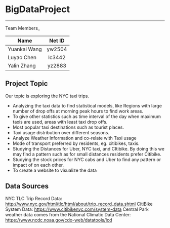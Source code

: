 # BigDataProject
<hr/>

Team Members_

|Name                    |    Net ID    |  
|------------------------|:------------:|
|Yuankai Wang            |    yw2504    |  
|Luyao Chen              |    lc3442    |
|Yalin Zhang             |    yz2883    | 

## Project Topic
Our topic is exploring the NYC taxi trips. 

+	Analyzing the taxi data to find statistical models, like Regions with large number of drop offs at morning peak hours to find work areas.
+	To give other statistics such as time interval of the day when maximum taxis are used, areas with least taxi drop offs.
+	Most popular taxi destinations such as tourist places.
+	Taxi usage distribution over different seasons.
+	Analyze Weather Information and co-relate with Taxi usage
+	Mode of transport preferred by residents, eg. citibikes, taxis.
+	Studying the Distances for Uber, NYC taxi, and CItibike. By doing this we may find a pattern such as for small distances residents prefer Citibike.
+	Studying the stock prices for NYC cabs and Uber to find any pattern or impact of on each other.
+	To create a website to visualize the data


## Data Sources
NYC TLC Trip Record Data: http://www.nyc.gov/html/tlc/html/about/trip_record_data.shtml
CitiBike System Data: https://www.citibikenyc.com/system-data
Central Park weather data comes from the National Climatic Data Center: https://www.ncdc.noaa.gov/cdo-web/datatools/lcd
